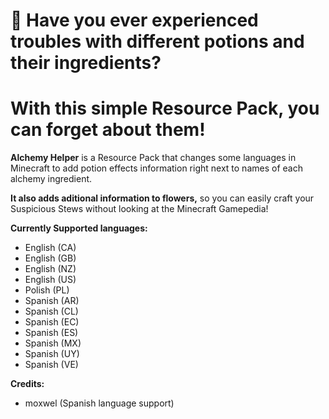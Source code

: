 # 🧪 Have you ever experienced troubles with different potions and their ingredients?
# With this simple Resource Pack, you can forget about them!

**Alchemy Helper** is a Resource Pack that changes some languages in Minecraft to add potion effects information right next to names of each alchemy ingredient.

**It also adds aditional information to flowers,** so you can easily craft your Suspicious Stews without looking at the Minecraft Gamepedia!

**Currently Supported languages:**
- English (CA)
- English (GB)
- English (NZ)
- English (US)
- Polish (PL)
- Spanish (AR)
- Spanish (CL)
- Spanish (EC)
- Spanish (ES)
- Spanish (MX)
- Spanish (UY)
- Spanish (VE)

**Credits:**
- moxwel (Spanish language support)
